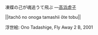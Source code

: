 凍蝶の己が魂追うて飛ぶ
—[高浜虚子](https://ja.wikipedia.org/wiki/高浜虚子)

||itachō no onoga tamashii ōte tobu||

浮世絵: Ono Tadashige, Fly Away 2 B, 2001